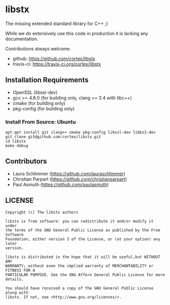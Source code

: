 libstx
======

The missing extended standard library for C++ ;)

While we do extensively use this code in production it is lacking any documentation.

Contributions always welcome.

- github: https://github.com/cortex/libstx
- travis-ci: https://travis-ci.org/cortex/libstx

## Installation Requirements

- OpenSSL (libssl-dev)
- gcc >= 4.8.0 (for building only, clang >= 3.4 with libc++)
- cmake (for building only)
- pkg-config (for building only)

### Install From Source: Ubuntu

```
apt-get install git clang++ cmake pkg-config libssl-dev libbz2-dev
git clone git@github.com:cortex/libstx.git
cd libstx
make debug
```

## Contributors

- Laura Schlimmer (https://github.com/lauraschlimmer)
- Christian Parpart (https://github.com/christianparpart)
- Paul Asmuth (https://github.com/paulasmuth)

LICENSE
-------

```
Copyright (c) The libstx authors

libstx is free software: you can redistribute it and/or modify it under
the terms of the GNU General Public License as published by the Free Software
Foundation, either version 3 of the License, or (at your option) any later
version.

libstx is distributed in the hope that it will be useful,but WITHOUT ANY
WARRANTY; without even the implied warranty of MERCHANTABILITY or FITNESS FOR A
PARTICULAR PURPOSE. See the GNU Affero General Public License for more details.

You should have received a copy of the GNU General Public License along with
libstx. If not, see <http://www.gnu.org/licenses/>.
